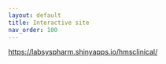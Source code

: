 ```yaml
---
layout: default
title: Interactive site
nav_order: 100
---
```

https://labsyspharm.shinyapps.io/hmsclinical/
